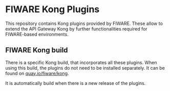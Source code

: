 # FIWARE Kong Plugins

This repository contains Kong plugins provided by FIWARE. These allow to extend 
the API Gateway Kong by further functionalities required for FIWARE-based 
environments.


## FIWARE Kong build

There is a specific Kong build, that incorporates all these plugins. When using this build, 
the plugins do not need to be installed separately. 
It can be found on [quay.io/fiware/kong](https://quay.io/repository/fiware/kong?tab=tags).

It is automatically build when there is a new release of the plugins. 
